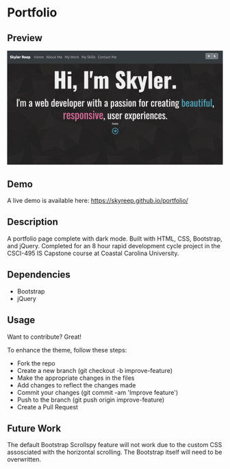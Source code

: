 # Portfolio

## Preview
<img src="/images/preview.png" width="800px">

## Demo
A live demo is available here: https://skyreep.github.io/portfolio/

## Description
A portfolio page complete with dark mode. Built with HTML, CSS, Bootstrap, and jQuery. Completed for an 8 hour rapid development cycle project in the CSCI-495 IS Capstone course at Coastal Carolina University.

## Dependencies
<ul>
  <li>Bootstrap</li>
  <li>jQuery</li>
</ul>

## Usage
Want to contribute? Great!

To enhance the theme, follow these steps:
<ul>
  <li>Fork the repo</li>
  <li>Create a new branch (git checkout -b improve-feature)</li>
  <li>Make the appropriate changes in the files</li>
  <li>Add changes to reflect the changes made</li>
  <li>Commit your changes (git commit -am 'Improve feature')</li>
  <li>Push to the branch (git push origin improve-feature)</li>
  <li>Create a Pull Request</li>
</ul>

## Future Work
The default Bootstrap Scrollspy feature will not work due to the custom CSS assosciated with the horizontal scrolling. The Bootstrap itself will need to be overwritten. 
 
